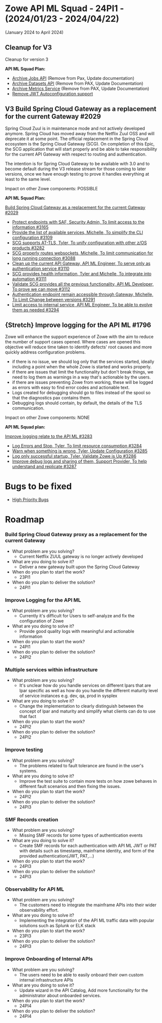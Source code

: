 # Zowe API ML Squad - 24PI1 - (2024/01/23 - 2024/04/22)
(January 2024 to April 2024)

## Cleanup for V3

Cleanup for version 3

**API ML Squad Plan:**

- [Archive Jobs API](https://github.com/zowe/jobs/issues/246) (Remove from Pax, Update documentation)
- [Archive Datasets API](https://github.com/zowe/data-sets/issues/310) (Remove from PAX, Update Documentation)
- [Archive Metrics Service](https://github.com/zowe/api-layer/issues/3292) (Remove from PAX, Update Documentation)
- [Remove JWT Autoconfiguration support](https://github.com/zowe/api-layer/issues/3090)

## V3 Build Spring Cloud Gateway as a replacement for the current Gateway #2029

Spring Cloud Zuul is in maintenance mode and not actively developed anymore. Spring Cloud has moved away from the Netflix Zuul OSS and will deprecate it at some point. The official replacement in the Spring Cloud ecosystem is the Spring Cloud Gateway (SCG). On completion of this Epic, the SCG application that will start properly and be able to take responsibility for the current API Gateway with respect to routing and authentication. 

The intention is for Spring Cloud Gateway to be available with 3.0 and to become default during the V3 release stream for those coming to later versions, once we have enough testing to prove it handles everything at least to the same level. 

Impact on other Zowe components: POSSIBLE

**API ML Squad Plan:**

[Build Spring Cloud Gateway as a replacement for the current Gateway #2029](https://github.com/zowe/api-layer/issues/2029)
- [Protect endpoints with SAF, Security Admin, To limit access to the information  #3165](https://github.com/zowe/api-layer/issues/3165)
- [Provide the list of available services, Michelle, To simplify the CLI configuration #3109](https://github.com/zowe/api-layer/issues/3109)
- [SCG supports AT-TLS, Tyler, To unify configuration with other z/OS products #3282](https://github.com/zowe/api-layer/issues/3282)
- [SCG properly routes websockets, Michelle, To limit communication for long running connection #3088](https://github.com/zowe/api-layer/issues/3088)
- [Clean up the current API Gateway, API ML Engineer, To serve only as authentication service #3110](https://github.com/zowe/api-layer/issues/3110)
- [SCG provides health information, Tyler and Michelle, To integrate into automation #3111](https://github.com/zowe/api-layer/issues/3111)
- [Validate SCG provides all the previous functionality, API ML Developer, To prove we can move #3112](https://github.com/zowe/api-layer/issues/3112)
- [Authentication endpoint remain accessible through Gateway, Michelle, To Limit Change between versions
#3291](https://github.com/zowe/api-layer/issues/3291)
- [Limit access to internal service, API ML Engineer, To be able to evolve them as needed #3294](https://github.com/zowe/api-layer/issues/3294)

## {Stretch} Improve logging for the API ML #1796

Zowe will enhance the support experience of Zowe with the aim to reduce the number of support cases opened. Where cases are opened this objective will reduce time taken to identify defects' root causes and more quickly address configuration problems.  

- if there is no issue, we should log only that the services started, ideally including a point when the whole Zowe is started and works properly. 
- if there are issues that limit the functionality but don't break things, we need to log them as warnings in a way that's actionable by the users.  
- if there are issues preventing Zowe from working, these will be logged as errors with easy to find error codes and actionable text.  
- Logs created for debugging should go to files instead of the spool so that the diagnostics pax contains them.  
- Debugging logs should contain, by default, the details of the TLS communication.

Impact on other Zowe components: NONE

**API ML Squad plan:**  

[Improve logging relate to the API ML #3283](https://github.com/zowe/api-layer/issues/3283)
- [Log Errors and Stop, Tyler, To limit resource consumption #3284](https://github.com/zowe/api-layer/issues/3284)
- [Warn when something is wrong, Tyler, Update Configuration #3285](https://github.com/zowe/api-layer/issues/3285)
- [Log only successful startup, Tyler, Validate Zowe is Up #3286](https://github.com/zowe/api-layer/issues/3286)
- [Improve debug logs and sharing of them, Support Provider, To help understand and replicate #3287](https://github.com/zowe/api-layer/issues/3287)

# Bugs to be fixed

- [High Priority Bugs](https://github.com/zowe/api-layer/issues?q=is%3Aopen+is%3Aissue+label%3Abug+label%3A%22Priority%3A+High%22)

# Roadmap

### Build Spring Cloud Gateway proxy as a replacement for the current Gateway

- What problem are you solving?
  - Current Netflix ZUUL gateway is no longer actively developed
- What are you doing to solve it?
  - Deliver a new gateway built upon the Spring Cloud Gateway
- When do you plan to start the work?
  - 23PI1
- When do you plan to deliver the solution?
  - 24PI1

### Improve Logging for the API ML

- What problem are you solving?
  - Currently it's difficult for Users to self-analyze and fix the configuration of Zowe
- What are you doing to solve it?
  - Provide good quality logs with meaningful and actionable information
- When do you plan to start the work?
  - 24PI1
- When do you plan to deliver the solution?
  - 24PI2

### Multiple services within infrastructure

- What problem are you solving?
  - It's unclear how do you handle services on different lpars that are lpar specific as well as how do you handle the different maturity level of service instances e.g. dev, qa, prod in sysplex
- What are you doing to solve it?
  - Change the implementation to clearly distinguish between the concept of lpar and maturity and simplify what clients can do to use that fact
- When do you plan to start the work?
  - 24PI2
- When do you plan to deliver the solution?
  - 24PI2

### Improve testing

- What problem are you solving?
  - The problems related to fault tolerance are found in the user's systems.
- What are you doing to solve it?
  - Improve the test suite to contain more tests on how zowe behaves in different fault scenarios and then fixing the issues.
- When do you plan to start the work?
  - 24PI2
- When do you plan to deliver the solution?
  - 24PI3

### SMF Records creation

- What problem are you solving?
  - Missing SMF records for some types of authentication events
- What are you doing to solve it?
  - Create SMF records for each authentication with API ML JWT or PAT with details such as timestamp, mainframe identity, and form of the provided authentication(JWT, PAT,...)
- When do you plan to start the work?
  - 24PI3
- When do you plan to deliver the solution?
  - 24PI3

### Observability for API ML

- What problem are you solving?
  - The customers need to integrate the mainframe APIs into their wider observability effort.
- What are you doing to solve it?
  - Implementing the integration of the API ML traffic data with popular solutions such as Splunk or ELK stack
- When do you plan to start the work?
  - 23PI3
- When do you plan to deliver the solution?
  - 24PI3

### Improve Onboarding of Internal APIs

- What problem are you solving?
  - The users need to be able to easily onboard their own custom internal infrastructure APIs
- What are you doing to solve it?
  - Update wizard in the API Catalog, Add more functionality for the administrator about onboarded services.
- When do you plan to start the work?
  - 24PI4
- When do you plan to deliver the solution?
  - 24PI4



